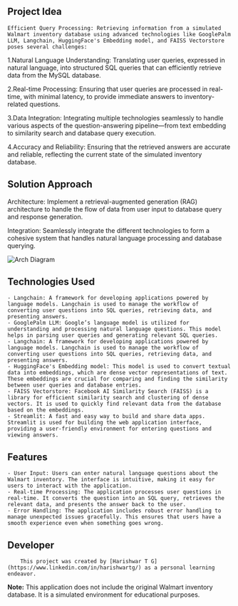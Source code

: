 ## Project Idea
    Efficient Query Processing: Retrieving information from a simulated Walmart inventory database using advanced technologies like GooglePalm LLM, Langchain, HuggingFace's Embedding model, and FAISS Vectorstore poses several challenges:

1.Natural Language Understanding: Translating user queries, expressed in natural language, into structured SQL queries that can efficiently retrieve data from the MySQL database.

2.Real-time Processing: Ensuring that user queries are processed in real-time, with minimal latency, to provide immediate answers to inventory-related questions.

3.Data Integration: Integrating multiple technologies seamlessly to handle various aspects of the question-answering pipeline—from text embedding to similarity search and database query execution.

4.Accuracy and Reliability: Ensuring that the retrieved answers are accurate and reliable, reflecting the current state of the simulated inventory database.

## Solution Approach
Architecture: Implement a retrieval-augmented generation (RAG) architecture to handle the flow of data from user input to database query and response generation.

Integration: Seamlessly integrate the different technologies to form a cohesive system that handles natural language processing and database querying.

![Arch Diagram](https://python.langchain.com/v0.1/assets/images/sql_usecase-d432701261f05ab69b38576093718cf3.png)

## Technologies Used
    - Langchain: A framework for developing applications powered by language models. Langchain is used to manage the workflow of converting user questions into SQL queries, retrieving data, and presenting answers.
    - GooglePalm LLM: Google’s language model is utilized for understanding and processing natural language questions. This model helps in parsing user queries and generating relevant SQL queries.
    - Langchain: A framework for developing applications powered by language models. Langchain is used to manage the workflow of converting user questions into SQL queries, retrieving data, and presenting answers.
    - HuggingFace's Embedding model: This model is used to convert textual data into embeddings, which are dense vector representations of text. These embeddings are crucial for comparing and finding the similarity between user queries and database entries.
    - FAISS Vectorstore: Facebook AI Similarity Search (FAISS) is a library for efficient similarity search and clustering of dense vectors. It is used to quickly find relevant data from the database based on the embeddings.
    - Streamlit: A fast and easy way to build and share data apps. Streamlit is used for building the web application interface, providing a user-friendly environment for entering questions and viewing answers.

## Features
    - User Input: Users can enter natural language questions about the Walmart inventory. The interface is intuitive, making it easy for users to interact with the application.
    - Real-time Processing: The application processes user questions in real-time. It converts the question into an SQL query, retrieves the relevant data, and presents the answer back to the user.
    - Error Handling: The application includes robust error handling to manage unexpected issues gracefully. This ensures that users have a smooth experience even when something goes wrong.

## Developer
        This project was created by [Harishwar T G](https://www.linkedin.com/in/harishwartg/) as a personal learning endeavor.

**Note:** This application does not include the original Walmart inventory database. It is a simulated environment for educational purposes.
        